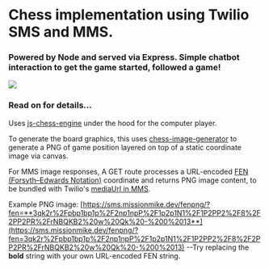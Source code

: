 # Chess implementation using Twilio SMS and MMS.

### Powered by Node and served via Express. Simple chatbot interaction to get the game started, followed a game!

![](https://missionmike.dev/assets/twilio-text-chess.gif)

### Read on for details...

Uses [js-chess-engine](https://www.npmjs.com/package/js-chess-engine) under the hood for the computer player. 

To generate the board graphics, this uses [chess-image-generator](https://www.npmjs.com/package/chess-image-generator) to generate a PNG of game position layered on top of a static coordinate image via canvas.

For MMS image responses, A GET route processes a URL-encoded [FEN (Forsyth–Edwards Notation)](https://en.wikipedia.org/wiki/Forsyth%E2%80%93Edwards_Notation "Wikipedia - Forsyth–Edwards Notation") coordinate and returns PNG image content, to be bundled with Twilio's [mediaUrl in MMS](https://www.twilio.com/docs/sms/send-messages#include-media-in-your-messages). 

Example PNG image: [https://sms.missionmike.dev/fenpng/?fen=**3qk2r%2Fpbp1bp1p%2F2np1npP%2F1p2p1N1%2F1P2PP2%2F8%2F2PP2PR%2FrNBQKB2%20w%20Qk%20-%200%2013**](https://sms.missionmike.dev/fenpng/?fen=3qk2r%2Fpbp1bp1p%2F2np1npP%2F1p2p1N1%2F1P2PP2%2F8%2F2PP2PR%2FrNBQKB2%20w%20Qk%20-%200%2013) --Try replacing the **bold** string with your own URL-encoded FEN string.
